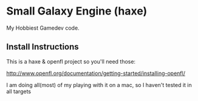 # Small Galaxy Engine (haxe)

My Hobbiest Gamedev code.


## Install Instructions

This is a haxe & openfl project so you'll need those:

http://www.openfl.org/documentation/getting-started/installing-openfl/

I am doing all(most) of my playing with it on a mac, so I haven't tested it in all targets

